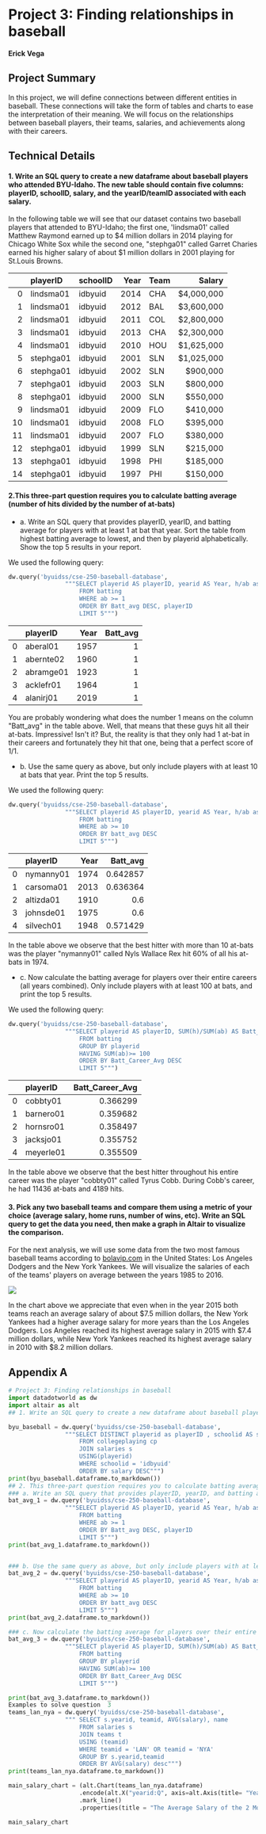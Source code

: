 # Project 3: Finding relationships in baseball

__Erick Vega__


## Project Summary

In this project, we will define connections between different entities in baseball. These connections will take the form of tables and charts to ease the interpretation of their meaning. We will focus on the relationships between baseball players, their teams, salaries, and achievements along with their careers.
## Technical Details

#### 1. Write an SQL query to create a new dataframe about baseball players who attended BYU-Idaho. The new table should contain five columns: playerID, schoolID, salary, and the yearID/teamID associated with each salary. 

In the following table we will see that our dataset contains two baseball players that attended to BYU-Idaho; the first one, 'lindsma01' called Matthew Raymond earned up to \$4 million dollars in 2014 playing for Chicago White Sox while the second one, "stephga01" called Garret Charies earned his higher salary of about \$1 million dollars in 2001 playing for St.Louis Browns.

|    | playerID   | schoolID   |   Year | Team  |   Salary |
|---:|:-----------|:-----------|---------:|:---------|---------:|
|  0 | lindsma01  | idbyuid    |     2014 | CHA      | $4,000,000 |
|  1 | lindsma01  | idbyuid    |     2012 | BAL      |  $3,600,000 |
|  2 | lindsma01  | idbyuid    |     2011 | COL      |  $2,800,000 |
|  3 | lindsma01  | idbyuid    |     2013 | CHA      |  $2,300,000 |
|  4 | lindsma01  | idbyuid    |     2010 | HOU      |  $1,625,000 |
|  5 | stephga01  | idbyuid    |     2001 | SLN      |  $1,025,000 |
|  6 | stephga01  | idbyuid    |     2002 | SLN      |   $900,000 |
|  7 | stephga01  | idbyuid    |     2003 | SLN      |   $800,000 |
|  8 | stephga01  | idbyuid    |     2000 | SLN      |   $550,000 |
|  9 | lindsma01  | idbyuid    |     2009 | FLO      |   $410,000 |
| 10 | lindsma01  | idbyuid    |     2008 | FLO      |   $395,000 |
| 11 | lindsma01  | idbyuid    |     2007 | FLO      |   $380,000 |
| 12 | stephga01  | idbyuid    |     1999 | SLN      |   $215,000 |
| 13 | stephga01  | idbyuid    |     1998 | PHI      |   $185,000 |
| 14 | stephga01  | idbyuid    |     1997 | PHI      |   $150,000 |


#### 2.This three-part question requires you to calculate batting average (number of hits divided by the number of at-bats)

* a. Write an SQL query that provides playerID, yearID, and batting average for players with at least 1 at bat that year. Sort the table from highest batting average to lowest, and then by playerid alphabetically. Show the top 5 results in your report.

We used the following query:
```python
dw.query('byuidss/cse-250-baseball-database', 
                """SELECT playerid AS playerID, yearid AS Year, h/ab as Batt_avg
                    FROM batting
                    WHERE ab >= 1
                    ORDER BY Batt_avg DESC, playerID
                    LIMIT 5""")
```

|    | playerID   |   Year |   Batt_avg |
|---:|:-----------|-------:|-----------:|
|  0 | aberal01   |   1957 |          1 |
|  1 | abernte02  |   1960 |          1 |
|  2 | abramge01  |   1923 |          1 |
|  3 | acklefr01  |   1964 |          1 |
|  4 | alanirj01  |   2019 |          1 |

You are probably wondering what does the number 1 means on the column "Batt_avg" in the table above. Well, that means that these guys hit all their at-bats. Impressive! Isn't it? But, the reality is that they only had 1 at-bat in their careers and fortunately they hit that one, being that a perfect score of 1/1.

* b. Use the same query as above, but only include players with at least 10 at bats that year. Print the top 5 results.

We used the following query:
```python
dw.query('byuidss/cse-250-baseball-database', 
                """SELECT playerid AS playerID, yearid AS Year, h/ab as Batt_avg
                    FROM batting
                    WHERE ab >= 10
                    ORDER BY batt_avg DESC
                    LIMIT 5""")
```

|    | playerID   |   Year |   Batt_avg |
|---:|:-----------|-------:|-----------:|
|  0 | nymanny01  |   1974 |   0.642857 |
|  1 | carsoma01  |   2013 |   0.636364 |
|  2 | altizda01  |   1910 |   0.6      |
|  3 | johnsde01  |   1975 |   0.6      |
|  4 | silvech01  |   1948 |   0.571429 |

In the table above we observe that the best hitter with more than 10 at-bats was the player "nymanny01" called Nyls Wallace Rex hit 60% of all his at-bats in 1974.

* c. Now calculate the batting average for players over their entire careers (all years combined). Only include players with at least 100 at bats, and print the top 5 results.

We used the following query:

```python
dw.query('byuidss/cse-250-baseball-database', 
                """SELECT playerid AS playerID, SUM(h)/SUM(ab) AS Batt_Career_Avg
                    FROM batting
                    GROUP BY playerid   
                    HAVING SUM(ab)>= 100  
                    ORDER BY Batt_Career_Avg DESC           
                    LIMIT 5""")
```

|    | playerID   |   Batt_Career_Avg |
|---:|:-----------|------------------:|
|  0 | cobbty01   |          0.366299 |
|  1 | barnero01  |          0.359682 |
|  2 | hornsro01  |          0.358497 |
|  3 | jacksjo01  |          0.355752 |
|  4 | meyerle01  |          0.355509 |

In the table above we observe that the best hitter throughout his entire career was the player "cobbty01" called Tyrus Cobb. During Cobb's career, he had 11436 at-bats and 4189 hits.

#### 3. Pick any two baseball teams and compare them using a metric of your choice (average salary, home runs, number of wins, etc). Write an SQL query to get the data you need, then make a graph in Altair to visualize the comparison.

For the next analysis, we will use some data from the two most famous baseball teams according to [bolavip.com](https://bolavip.com/en/mlb/atlanta-braves-vs-houston-astros-how-to-watch-2021-world-series-game-4-predictions-and-odds-20211029-0020.html) in the United States: Los Angeles Dodgers and the New York Yankees. We will visualize the salaries of each of the teams' players on average between the years 1985 to 2016.

![](teams_salary.png)

In the chart above we appreciate that even when in the year 2015 both teams reach an average salary of about \$7.5 million dollars, the New York Yankees had a higher average salary for more years than the Los Angeles Dodgers. Los Angeles reached its highest average salary in 2015 with \$7.4 million dollars, while New York Yankees reached its highest average salary in 2010 with \$8.2 million dollars.

## Appendix A

```python
# Project 3: Finding relationships in baseball
import datadotworld as dw
import altair as alt
## 1. Write an SQL query to create a new dataframe about baseball players who attended BYU-Idaho.

byu_baseball = dw.query('byuidss/cse-250-baseball-database', 
                """SELECT DISTINCT playerid as playerID , schoolid AS schoolID, s.yearid AS Year, s.teamid AS Team, salary AS Salary
                    FROM collegeplaying cp
                    JOIN salaries s
                    USING(playerid)
                    WHERE schoolid = 'idbyuid'
                    ORDER BY salary DESC""")
print(byu_baseball.dataframe.to_markdown())
## 2. This three-part question requires you to calculate batting average (number of hits divided by the number of at-bats)
### a. Write an SQL query that provides playerID, yearID, and batting average for players with at least 1 at bat that year. Sort the table from highest batting average to lowest, and then by playerid alphabetically. Show the top 5 results in your report.
bat_avg_1 = dw.query('byuidss/cse-250-baseball-database', 
                """SELECT playerid AS playerID, yearid AS Year, h/ab as Batt_avg
                    FROM batting
                    WHERE ab >= 1
                    ORDER BY Batt_avg DESC, playerID
                    LIMIT 5""")
print(bat_avg_1.dataframe.to_markdown())


### b. Use the same query as above, but only include players with at least 10 at bats that year. Print the top 5 results.
bat_avg_2 = dw.query('byuidss/cse-250-baseball-database', 
                """SELECT playerid AS playerID, yearid AS Year, h/ab as Batt_avg
                    FROM batting
                    WHERE ab >= 10
                    ORDER BY batt_avg DESC
                    LIMIT 5""")
print(bat_avg_2.dataframe.to_markdown())

### c. Now calculate the batting average for players over their entire careers (all years combined). Only include players with at least 100 at bats, and print the top 5 results.
bat_avg_3 = dw.query('byuidss/cse-250-baseball-database', 
                """SELECT playerid AS playerID, SUM(h)/SUM(ab) AS Batt_Career_Avg, SUM(h), SUM(ab)
                    FROM batting
                    GROUP BY playerid   
                    HAVING SUM(ab)>= 100  
                    ORDER BY Batt_Career_Avg DESC           
                    LIMIT 5""")

print(bat_avg_3.dataframe.to_markdown())
Examples to solve question  3
teams_lan_nya = dw.query('byuidss/cse-250-baseball-database', 
                """ SELECT s.yearid, teamid, AVG(salary), name
                    FROM salaries s
                    JOIN teams t
                    USING (teamid)
                    WHERE teamid = 'LAN' OR teamid = 'NYA'
                    GROUP BY s.yearid,teamid
                    ORDER BY AVG(salary) desc""")
print(teams_lan_nya.dataframe.to_markdown())

main_salary_chart = (alt.Chart(teams_lan_nya.dataframe)
                    .encode(alt.X("yearid:Q", axis=alt.Axis(title= "Year")),alt.Y("avg", axis=alt.Axis(title="Average Salary ($)",)),color=alt.Color("name",title="Top Famous USA Teams"))
                    .mark_line()
                    .properties(title = "The Average Salary of the 2 Most Famous Teams in USA"))

main_salary_chart
```
